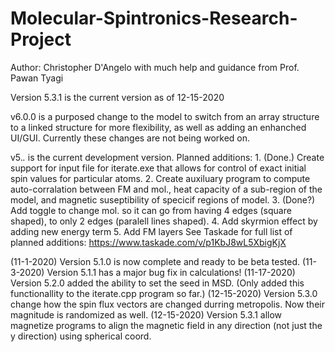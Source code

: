 # Molecular-Spintronics-Research-Project

Author: Christopher D'Angelo
	with much help and guidance from Prof. Pawan Tyagi

Version 5.3.1 is the current version as of 12-15-2020

v6.0.0 is a purposed change to the model to switch from an array structure to a linked structure for more flexibility, as well as adding an enhanched UI/GUI.
Currently these changes are not being worked on.

v5.*.* is the current development version. Planned additions:
	1. (Done.) Create support for input file for iterate.exe that allows for control of exact initial spin values for particular atoms.
	2. Create auxiluary program to compute auto-corralation between FM and mol., heat capacity of a sub-region of the model, and magnetic suseptibility of specicif regions of model.
	3. (Done?) Add toggle to change mol. so it can go from having 4 edges (square shaped), to only 2 edges (paralell lines shaped).
	4. Add skyrmion effect by adding new energy term
	5. Add FM layers
	See Taskade for full list of planned additions: https://www.taskade.com/v/p1KbJ8wL5XbigKjX

(11-1-2020) Version 5.1.0 is now complete and ready to be beta tested.
(11-3-2020) Version 5.1.1 has a major bug fix in calculations!
(11-17-2020) Version 5.2.0 added the ability to set the seed in MSD. (Only added this functionallity to the iterate.cpp program so far.) 
(12-15-2020) Version 5.3.0 change how the spin flux vectors are changed durring metropolis. Now their magnitude is randomized as well.
(12-15-2020) Version 5.3.1 allow magnetize programs to align the magnetic field in any direction (not just the y direction) using spherical coord.
